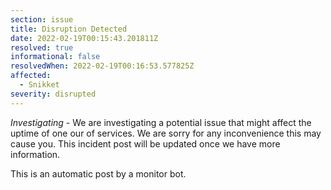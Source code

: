 ```yaml
---
section: issue
title: Disruption Detected
date: 2022-02-19T00:15:43.201811Z
resolved: true
informational: false
resolvedWhen: 2022-02-19T00:16:53.577825Z
affected:
  - Snikket
severity: disrupted
---
```

*Investigating* - We are investigating a potential issue that might affect the uptime of one our of services. We are sorry for any inconvenience this may cause you. This incident post will be updated once we have more information.

This is an automatic post by a monitor bot.
        